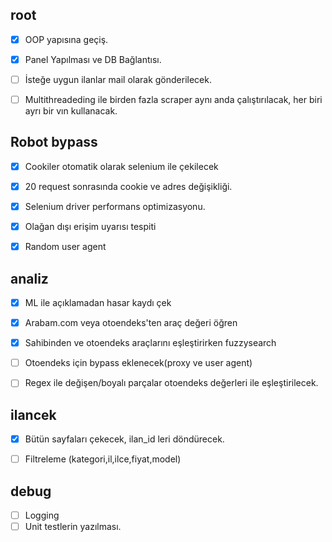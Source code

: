 ## root
-[X] OOP yapısına geçiş.
-[X] Panel Yapılması ve DB Bağlantısı. 
-[ ] İsteğe uygun ilanlar mail olarak gönderilecek.
-[ ] Multithreadeding ile birden fazla scraper aynı anda çalıştırılacak, her biri ayrı bir vın kullanacak.


## Robot bypass
-[X] Cookiler otomatik olarak selenium ile çekilecek
-[X] 20 request sonrasında cookie ve adres değişikliği.
-[X] Selenium driver performans optimizasyonu.
-[X] Olağan dışı erişim uyarısı tespiti
-[X] Random user agent


## analiz
-[X] ML ile açıklamadan hasar kaydı çek
-[X] Arabam.com veya otoendeks'ten araç değeri öğren
-[X] Sahibinden ve otoendeks araçlarını eşleştirirken fuzzysearch
-[ ] Otoendeks için bypass eklenecek(proxy ve user agent)
-[ ] Regex ile değişen/boyalı parçalar otoendeks değerleri ile eşleştirilecek.


## ilancek
-[X] Bütün sayfaları çekecek, ilan_id leri döndürecek.
-[ ] Filtreleme (kategori,il,ilce,fiyat,model)


## debug
-[ ] Logging
-[ ] Unit testlerin yazılması.
